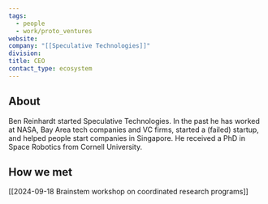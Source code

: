 ```yaml
---
tags:
  - people
  - work/proto_ventures
website: 
company: "[[Speculative Technologies]]"
division: 
title: CEO
contact_type: ecosystem
---
```

## About
Ben Reinhardt started Speculative Technologies. In the past he has worked at NASA, Bay Area tech companies and VC firms, started a (failed) startup, and helped people start companies in Singapore. He received a PhD in Space Robotics from Cornell University. 

## How we met
[[2024-09-18 Brainstem workshop on coordinated research programs]]
